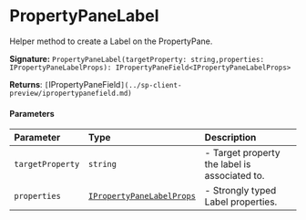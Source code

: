 # PropertyPaneLabel

Helper method to create a Label on the PropertyPane.

**Signature:** ``PropertyPaneLabel(targetProperty: string,properties: IPropertyPaneLabelProps): IPropertyPaneField<IPropertyPaneLabelProps>``

**Returns**: `[`IPropertyPaneField<IPropertyPaneLabelProps>`](../sp-client-preview/ipropertypanefield.md)`



#### Parameters


| Parameter	   | Type    | Description |
|:-------------|:---------------|:------------|
| `targetProperty`    | `string` | - Target property the label is associated to. |
| `properties`    | [`IPropertyPaneLabelProps`](../sp-client-preview/ipropertypanelabelprops.md) | - Strongly typed Label properties. |

